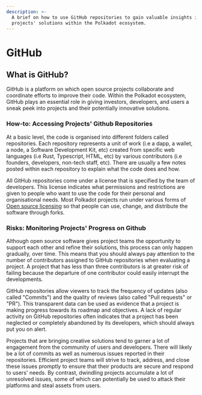 ```yaml
---
description: >-
  A brief on how to use GitHub repositories to gain valuable insights into
  projects' solutions within the Polkadot ecosystem.
---
```


# GitHub

## What is GitHub?

GitHub is a platform on which open source projects collaborate and coordinate efforts to improve their code. Within the Polkadot ecosystem, GitHub plays an essential role in giving investors, developers, and users a sneak peek into projects and their potentially innovative solutions.



### How-to: Accessing Projects' Github Repositories

At a basic level, the code is organised into different folders called repositories. Each repository represents a unit of work (i.e a dapp, a wallet, a node, a Software Development Kit, etc) created from specific web languages (i.e Rust, Typescript, HTML, etc) by various contributors (i.e founders, developers, non-tech staff, etc). There are usually a few notes posted within each repository to explain what the code does and how.

All GitHub repositories come under a license that is specified by the team of developers. This license indicates what permissions and restrictions are given to people who want to use the code for their personal and organisational needs. Most Polkadot projects run under various forms of [Open source licensing](https://www.digitalocean.com/community/tutorials/understanding-open-source-software-licenses) so that people can use, change, and distribute the software through forks.&#x20;



### Risks: Monitoring Projects' Progress on Github

Although open source software gives project teams the opportunity to support each other and refine their solutions, this process can only happen gradually, over time. This means that you should always pay attention to the number of contributors assigned to GitHub repositories when evaluating a project. A project that has less than three contributors is at greater risk of failing because the departure of one contributor could easily interrupt the developments.

GitHub repositories allow viewers to track the frequency of updates (also called "Commits") and the quality of reviews (also called "Pull requests" or "PR"). This transparent data can be used as evidence that a project is making progress towards its roadmap and objectives. A lack of regular activity on GitHub repositories often indicates that a project has been neglected or completely abandoned by its developers, which should always put you on alert.

Projects that are bringing creative solutions tend to garner a lot of engagement from the community of users and developers. There will likely be a lot of commits as well as numerous issues reported in their repositories. Efficient project teams will strive to track, address, and close these issues promptly to ensure that their products are secure and respond to users' needs. By contrast, dwindling projects accumulate a lot of unresolved issues, some of which can potentially be used to attack their platforms and steal assets from users.


